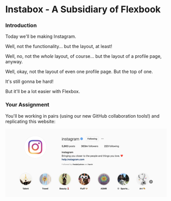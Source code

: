 # Instabox - A Subsidiary of Flexbook


### Introduction

Today we'll be making Instagram.

Well, not the functionality... but the layout, at least!

Well, no, not the _whole_ layout, of course... but the layout of a profile page, anyway.

Well, okay, not the layout of even one profile page. But the top of one.

It's still gonna be hard!

But it'll be a lot easier with Flexbox.


### Your Assignment

You'll be working in pairs (using our new GitHub collaboration tools!) and replicating this website:

![photo of instagram's profile on... instagram](./assets/profile.png)
